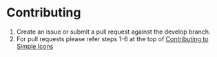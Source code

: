 # Contributing

1. Create an issue or submit a pull request against the develop branch.
1. For pull requests please refer steps 1-6 at the top of [Contributing to Simple Icons](https://github.com/simple-icons/simple-icons/blob/develop/CONTRIBUTING.md)

